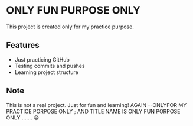 # ONLY FUN PURPOSE ONLY

This project is created only for my practice purpose.

## Features
- Just practicing GitHub
- Testing commits and pushes
- Learning project structure

## Note
This is not a real project. Just for fun and learning!
AGAIN --ONLYFOR MY PRACTICE PORPOSE ONLY ; AND TITLE NAME IS ONLY FUN PORPOSE ONLY ....... 
😁
